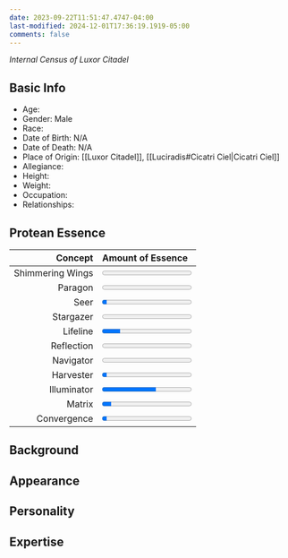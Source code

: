 ```yaml
---
date: 2023-09-22T11:51:47.4747-04:00
last-modified: 2024-12-01T17:36:19.1919-05:00
comments: false
---
```

*Internal Census of Luxor Citadel*
## Basic Info
- Age: 
- Gender: Male
- Race: 
- Date of Birth: N/A
- Date of Death: N/A
- Place of Origin: [[Luxor Citadel]], [[Luciradis#Cicatri Ciel|Cicatri Ciel]]
- Allegiance: 
- Height: 
- Weight:
- Occupation:
- Relationships:

## Protean Essence

|      **Concept** | **Amount of Essence**                      |
| ---------------: | :----------------------------------------- |
| Shimmering Wings | <progress value="0" max="100"></progress>  |
|          Paragon | <progress value="0" max="100"></progress>  |
|             Seer | <progress value="5" max="100"></progress>  |
|        Stargazer | <progress value="0" max="100"></progress>  |
|         Lifeline | <progress value="20" max="100"></progress> |
|       Reflection | <progress value="0" max="100"></progress>  |
|        Navigator | <progress value="0" max="100"></progress>  |
|        Harvester | <progress value="5" max="100"></progress>  |
|      Illuminator | <progress value="60" max="100"></progress> |
|           Matrix | <progress value="10" max="100"></progress> |
|      Convergence | <progress value="5" max="100"></progress>  |

## Background

## Appearance

## Personality

## Expertise